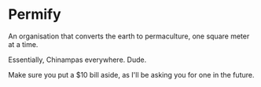 # Permify
An organisation that converts the earth to permaculture, one square meter at a time.

Essentially, Chinampas everywhere. Dude.

Make sure you put a $10 bill aside, as I'll be asking you for one in the future.